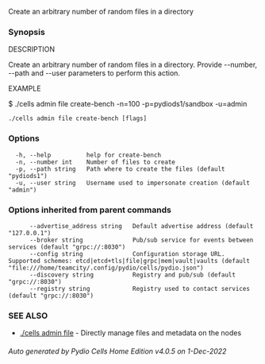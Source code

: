 Create an arbitrary number of random files in a directory

### Synopsis


DESCRIPTION

  Create an arbitrary number of random files in a directory.
  Provide --number, --path and --user parameters to perform this action.


EXAMPLE

  $ ./cells admin file create-bench -n=100 -p=pydiods1/sandbox -u=admin


```
./cells admin file create-bench [flags]
```

### Options

```
  -h, --help          help for create-bench
  -n, --number int    Number of files to create
  -p, --path string   Path where to create the files (default "pydiods1")
  -u, --user string   Username used to impersonate creation (default "admin")
```

### Options inherited from parent commands

```
      --advertise_address string   Default advertise address (default "127.0.0.1")
      --broker string              Pub/sub service for events between services (default "grpc://:8030")
      --config string              Configuration storage URL. Supported schemes: etcd|etcd+tls|file|grpc|mem|vault|vaults (default "file:///home/teamcity/.config/pydio/cells/pydio.json")
      --discovery string           Registry and pub/sub (default "grpc://:8030")
      --registry string            Registry used to contact services (default "grpc://:8030")
```

### SEE ALSO

* [./cells admin file](./cells-admin-file)	 - Directly manage files and metadata on the nodes

###### Auto generated by Pydio Cells Home Edition v4.0.5 on 1-Dec-2022
